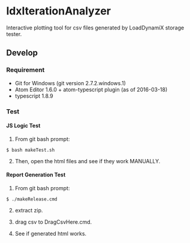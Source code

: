 # ldxIterationAnalyzer
Interactive plotting tool for csv files generated by LoadDynamiX storage tester.

## Develop

### Requirement

- Git for Windows (git version 2.7.2.windows.1)
- Atom Editor 1.6.0 + atom-typescript plugin (as of 2016-03-18)
- typescript 1.8.9

### Test

#### JS Logic Test

1) From git bash prompt:
```
$ bash makeTest.sh
```
2) Then, open the html files and see if they work MANUALLY.

#### Report Generation Test

1) From git bash prompt:
```
$ ./makeRelease.cmd
```
2) extract zip.

3) drag csv to DragCsvHere.cmd.

4) See if generated html works.
